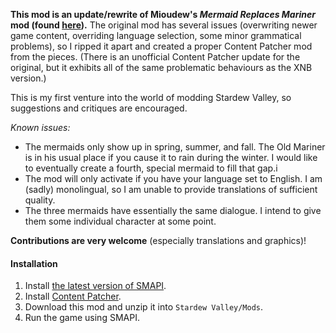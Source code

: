 **This mod is an update/rewrite of Mioudew's *Mermaid Replaces Mariner* mod (found [here](https://www.nexusmods.com/stardewvalley/mods/2604)).** The original mod has several issues (overwriting newer game content, overriding language selection, some minor grammatical problems), so I ripped it apart and created a proper Content Patcher mod from the pieces. (There is an unofficial Content Patcher update for the original, but it exhibits all of the same problematic behaviours as the XNB version.)

This is my first venture into the world of modding Stardew Valley, so suggestions and critiques are encouraged.

*Known issues:*
* The mermaids only show up in spring, summer, and fall. The Old Mariner is in his usual place if you cause it to rain during the winter. I would like to eventually create a fourth, special mermaid to fill that gap.i
* The mod will only activate if you have your language set to English. I am (sadly) monolingual, so I am unable to provide translations of sufficient quality.
* The three mermaids have essentially the same dialogue. I intend to give them some individual character at some point.

**Contributions are very welcome** (especially translations and graphics)!

#### Installation
1. Install [the latest version of SMAPI](https://smapi.io/).
2. Install [Content Patcher](https://www.nexusmods.com/stardewvalley/mods/1915).
3. Download this mod and unzip it into `Stardew Valley/Mods`.
4. Run the game using SMAPI.
